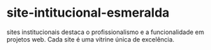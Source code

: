 # site-intitucional-esmeralda
  sites institucionais destaca o profissionalismo e a funcionalidade em projetos web. Cada site é uma  vitrine única de excelência.
